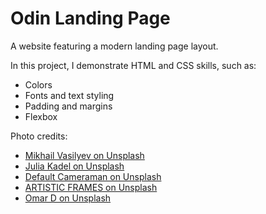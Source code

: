 # Odin Landing Page

A website featuring a modern landing page layout.

In this project, I demonstrate HTML and CSS skills, such as:
- Colors
- Fonts and text styling
- Padding and margins
- Flexbox

Photo credits:
- [Mikhail Vasilyev on Unsplash](https://unsplash.com/photos/brown-scottish-fold-in-brown-thick-pile-blanket-NodtnCsLdTE)
- [Julia Kadel on Unsplash](https://unsplash.com/photos/black-cat-looking-at-the-camera-T0YlQSzr7lE)
- [Default Cameraman on Unsplash](https://unsplash.com/photos/a-cat-is-relaxing-and-taking-a-nap-jxYBtmmeSgA)
- [ARTISTIC FRAMES on Unsplash](https://unsplash.com/photos/a-cat-sitting-on-the-ground-with-its-mouth-open-BNE4OwGmtVY)
- [Omar D on Unsplash](https://unsplash.com/photos/a-grey-and-white-cat-laying-on-top-of-a-rug-o5TP_3E6nZw)
